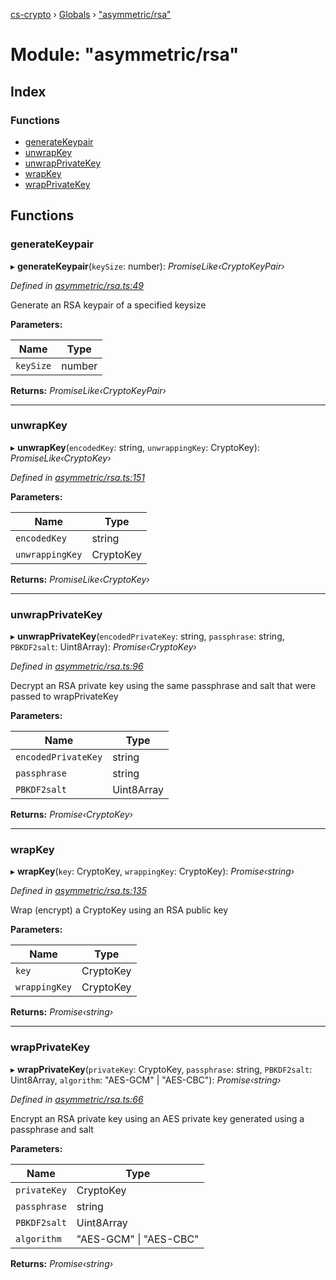 [cs-crypto](../README.md) › [Globals](../globals.md) › ["asymmetric/rsa"](_asymmetric_rsa_.md)

# Module: "asymmetric/rsa"

## Index

### Functions

* [generateKeypair](_asymmetric_rsa_.md#generatekeypair)
* [unwrapKey](_asymmetric_rsa_.md#unwrapkey)
* [unwrapPrivateKey](_asymmetric_rsa_.md#unwrapprivatekey)
* [wrapKey](_asymmetric_rsa_.md#wrapkey)
* [wrapPrivateKey](_asymmetric_rsa_.md#wrapprivatekey)

## Functions

###  generateKeypair

▸ **generateKeypair**(`keySize`: number): *PromiseLike‹CryptoKeyPair›*

*Defined in [asymmetric/rsa.ts:49](https://github.com/very-amused/CS-crypto/blob/a6f8797/src/asymmetric/rsa.ts#L49)*

Generate an RSA keypair of a specified keysize

**Parameters:**

Name | Type |
------ | ------ |
`keySize` | number |

**Returns:** *PromiseLike‹CryptoKeyPair›*

___

###  unwrapKey

▸ **unwrapKey**(`encodedKey`: string, `unwrappingKey`: CryptoKey): *PromiseLike‹CryptoKey›*

*Defined in [asymmetric/rsa.ts:151](https://github.com/very-amused/CS-crypto/blob/a6f8797/src/asymmetric/rsa.ts#L151)*

**Parameters:**

Name | Type |
------ | ------ |
`encodedKey` | string |
`unwrappingKey` | CryptoKey |

**Returns:** *PromiseLike‹CryptoKey›*

___

###  unwrapPrivateKey

▸ **unwrapPrivateKey**(`encodedPrivateKey`: string, `passphrase`: string, `PBKDF2salt`: Uint8Array): *Promise‹CryptoKey›*

*Defined in [asymmetric/rsa.ts:96](https://github.com/very-amused/CS-crypto/blob/a6f8797/src/asymmetric/rsa.ts#L96)*

Decrypt an RSA private key using the same passphrase and salt that were passed to wrapPrivateKey

**Parameters:**

Name | Type |
------ | ------ |
`encodedPrivateKey` | string |
`passphrase` | string |
`PBKDF2salt` | Uint8Array |

**Returns:** *Promise‹CryptoKey›*

___

###  wrapKey

▸ **wrapKey**(`key`: CryptoKey, `wrappingKey`: CryptoKey): *Promise‹string›*

*Defined in [asymmetric/rsa.ts:135](https://github.com/very-amused/CS-crypto/blob/a6f8797/src/asymmetric/rsa.ts#L135)*

Wrap (encrypt) a CryptoKey using an RSA public key

**Parameters:**

Name | Type |
------ | ------ |
`key` | CryptoKey |
`wrappingKey` | CryptoKey |

**Returns:** *Promise‹string›*

___

###  wrapPrivateKey

▸ **wrapPrivateKey**(`privateKey`: CryptoKey, `passphrase`: string, `PBKDF2salt`: Uint8Array, `algorithm`: "AES-GCM" | "AES-CBC"): *Promise‹string›*

*Defined in [asymmetric/rsa.ts:66](https://github.com/very-amused/CS-crypto/blob/a6f8797/src/asymmetric/rsa.ts#L66)*

Encrypt an RSA private key using an AES private key generated using a passphrase and salt

**Parameters:**

Name | Type |
------ | ------ |
`privateKey` | CryptoKey |
`passphrase` | string |
`PBKDF2salt` | Uint8Array |
`algorithm` | "AES-GCM" &#124; "AES-CBC" |

**Returns:** *Promise‹string›*
